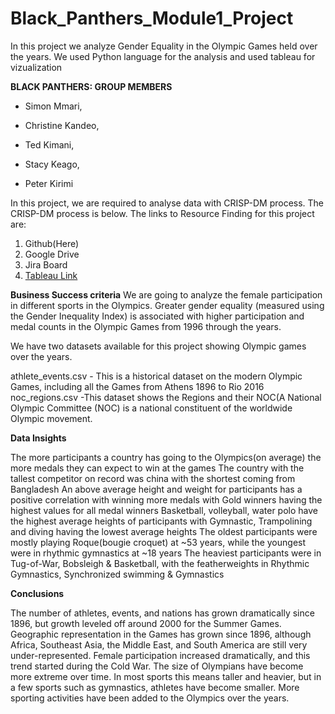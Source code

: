 # Black_Panthers_Module1_Project

In this project we analyze Gender Equality in the Olympic Games held over the years.
We used Python language for the analysis and used tableau for vizualization


**BLACK PANTHERS: GROUP MEMBERS**

* Simon Mmari,

* Christine Kandeo,

* Ted Kimani,

* Stacy Keago,

* Peter Kirimi


In this project, we are required to analyse data with CRISP-DM process. The CRISP-DM process is below.
The links to Resource Finding for this project are:
1. Github(Here)
2. Google Drive
3. Jira Board
4. [Tableau Link](https://public.tableau.com/views/PresentationVisualsforParticipants/TotalNumberoffemaleparticpantspercountry?:language=en-US&:display_count=n&:origin=viz_share_link "Tableau Link")

**Business Success criteria**
We are going to analyze the female participation in different sports in the Olympics. 
Greater gender equality (measured using the Gender Inequality Index) is associated with higher participation and medal counts in the Olympic Games from 1996 through the years.

We have two datasets available for this project showing  Olympic games over the years.

athlete_events.csv - This is a historical dataset on the modern Olympic Games, including all the Games from Athens 1896 to Rio 2016
noc_regions.csv -This dataset shows the Regions and their NOC(A National Olympic Committee (NOC) is a national constituent of the worldwide Olympic movement.

**Data Insights**

The more participants a country has going to the Olympics(on average) the more medals they can expect to win at the games
 The country with the tallest competitor on record was china with the shortest coming from Bangladesh
 An above average height and weight for participants has a positive correlation with winning more medals with Gold winners having the highest values for all medal winners
Basketball, volleyball, water polo have the highest average heights of participants with Gymnastic, Trampolining and diving having the lowest average heights 
The oldest participants were mostly playing Roque(bougie croquet) at ~53 years, while the youngest were in rhythmic gymnastics at ~18 years
The heaviest participants were in Tug-of-War, Bobsleigh & Basketball, with the featherweights in Rhythmic Gymnastics, Synchronized swimming & Gymnastics


**Conclusions**

The number of athletes, events, and nations has grown dramatically since 1896, but growth leveled off around 2000 for the Summer Games.
Geographic representation in the Games has grown since 1896, although Africa, Southeast Asia, the Middle East, and South America are still very under-represented.
Female participation increased dramatically, and this trend started during the Cold War.
The size of Olympians have become more extreme over time. In most sports this means taller and heavier, but in a few sports such as gymnastics, athletes have become smaller.
More sporting activities have been added to the Olympics over the years.



